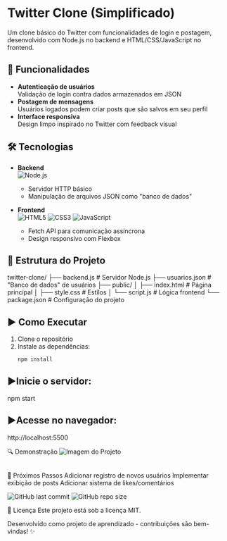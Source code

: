 # Twitter Clone (Simplificado)

Um clone básico do Twitter com funcionalidades de login e postagem, desenvolvido com Node.js no backend e HTML/CSS/JavaScript no frontend.

## 🚀 Funcionalidades

- **Autenticação de usuários**  
  Validação de login contra dados armazenados em JSON
- **Postagem de mensagens**  
  Usuários logados podem criar posts que são salvos em seu perfil
- **Interface responsiva**  
  Design limpo inspirado no Twitter com feedback visual

## 🛠️ Tecnologias

- **Backend**  
  ![Node.js](https://img.shields.io/badge/-Node.js-339933?logo=node.js&logoColor=white)
  - Servidor HTTP básico
  - Manipulação de arquivos JSON como "banco de dados"

- **Frontend**  
  ![HTML5](https://img.shields.io/badge/-HTML5-E34F26?logo=html5&logoColor=white)
  ![CSS3](https://img.shields.io/badge/-CSS3-1572B6?logo=css3&logoColor=white)
  ![JavaScript](https://img.shields.io/badge/-JavaScript-F7DF1E?logo=javascript&logoColor=black)
  - Fetch API para comunicação assíncrona
  - Design responsivo com Flexbox

## 📁 Estrutura do Projeto
twitter-clone/
├── backend.js # Servidor Node.js
├── usuarios.json # "Banco de dados" de usuários
├── public/
│ ├── index.html # Página principal
│ ├── style.css # Estilos
│ └── script.js # Lógica frontend
└── package.json # Configuração do projeto


## ▶️ Como Executar

1. Clone o repositório
2. Instale as dependências:
   ```bash
   npm install

## ▶️Inicie o servidor:
npm start

## ▶️Acesse no navegador:
http://localhost:5500

🔍 Demonstração
![Imagem do Projeto](https://github.com/lucasriosdev/Clone-Do-Twitter/blob/main/public/assets/twitter.png?raw=true)

<br>
📌 Próximos Passos
Adicionar registro de novos usuários
Implementar exibição de posts
Adicionar sistema de likes/comentários

![GitHub last commit](https://img.shields.io/github/last-commit/lucasriosdev/Clone-Do-Twitter)
![GitHub repo size](https://img.shields.io/github/repo-size/lucasriosdev/Clone-Do-Twitter)

📄 Licença
Este projeto está sob a licença MIT.

Desenvolvido como projeto de aprendizado - contribuições são bem-vindas! ✨


